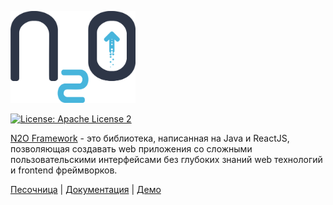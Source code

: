 <p>
  <a href="https://n2oapp.net/" target="_blank">
    <img src="logo.png" alt="N2O Framework" width="200">
  </a>
</p>

[![License: Apache License 2](https://img.shields.io/hexpm/l/plug.svg?style=flat)](http://www.apache.org/licenses/LICENSE-2.0)

[N2O Framework](https://n2oapp.net) - это библиотека, написанная на Java и ReactJS, позволяющая создавать web приложения со сложными пользовательскими интерфейсами без глубоких знаний web технологий и frontend фреймворков.

[Песочница](https://n2oapp.net/sandbox/) <span> | </span>    [Документация](https://n2oapp.net/docs/) | </span>    [Демо](https://n2oapp.net/demo/) <span> 
